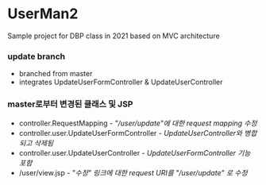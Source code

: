 # UserMan2
Sample project for DBP class in 2021
based on MVC architecture 

### update branch
- branched from master 
- integrates UpdateUserFormController & UpdateUserController

### master로부터 변경된 클래스 및 JSP

- controller.RequestMapping -  _"/user/update"에 대한 request mapping 수정_
- controller.user.UpdateUserFormController -  _UpdateUserController와 병합되고 삭제됨_
- controller.user.UpdateUserController -  _UpdateUserFormController 기능 포함_
- /user/view.jsp -  _"수정" 링크에 대한 request URI를 "/user/update" 로 수정_
